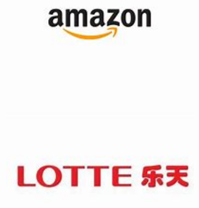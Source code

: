 
<img src="images/11.1.png" alt="LINE" width="500">
<img src="images/11.2.png" alt="LINE" width="500">